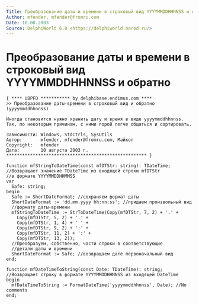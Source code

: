 ```yaml
---
Title: Преобразование даты и времени в строковый вид YYYYMMDDHHNNSS и обратно
Author: mfender, mfender@fromru.com
Date: 10.08.2003
Source: DelphiWorld 6.0 <https://delphiworld.narod.ru/>
---
```



Преобразование даты и времени в строковый вид YYYYMMDDHHNNSS и обратно
======================================================================

    { **** UBPFD *********** by delphibase.endimus.com ****
    >> Преобразование даты-времени в строковый вид и обратно (yyyymmddhhnnss)
     
    Иногда становится нужно хранить дату и время в виде yyyymmddhhnnss.
    Так, по некоторым причинам, с ними порой легче общаться и сортировать.
     
    Зависимости: Windows, StdCtrls, SysUtils
    Автор:       mfender, mfender@fromru.com, Майкоп
    Copyright:   mfender
    Дата:        10 августа 2003 г.
    ***************************************************** }
     
    function mfStringToDateTime(const mfDTStr: string): TDateTime;
    //Возвращает значение TDateTime из входящей строки mfDTStr
    //в формате YYYYMMDDHHMMSS
    var
      Safe: string;
    begin
      Safe := ShortDateFormat; //сохраняем формат даты
      ShortDateFormat := 'dd.mm.yyyy hh:nn:ss'; //придаем произвольный вид
      //формату даты-времени
      mfStringToDateTime := StrToDateTime(Copy(mfDTStr, 7, 2) + '.' +
        Copy(mfDTStr, 5, 2) + '.' +
        Copy(mfDTStr, 1, 4) + ' ' +
        Copy(mfDTStr, 9, 2) + ':' +
        Copy(mfDTStr, 11, 2) + ':' +
        Copy(mfDTStr, 13, 2));
      //Преобразуем, собственно, части строки в соответствующие
      //детали даты и времени
      ShortDateFormat := Safe; //возвращаем дате первоначальный вид
    end;
     
    function mfDateTimeToString(const Date: TDateTime): string;
    //Возвращает строку в формате YYYYMMDDHHNNSS из входящей DateTime
    begin
      mfDateTimeToString := FormatDateTime('yyyymmddhhnnss', Date); //No comments
    end;


